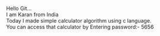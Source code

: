 Hello Git...<br>
I am Karan from India<br>
Today I made simple calculator algorithm using c language.<br>
You can access that calculator by Entering password:- 5656<br>
